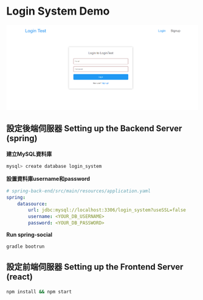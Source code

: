 # Login System Demo

![Screenshot](DemoScreenshot.png)

## 設定後端伺服器 Setting up the Backend Server (spring)

**建立MySQL資料庫**

```bash
mysql> create database login_system
```

**設置資料庫username和password**

```yaml
# spring-back-end/src/main/resources/application.yaml
spring:
	datasource:
	    url: jdbc:mysql://localhost:3306/login_system?useSSL=false
	    username: <YOUR_DB_USERNAME>
	    password: <YOUR_DB_PASSWORD>
```

**Run spring-social**
```bash
gradle bootrun
```

## 設定前端伺服器 Setting up the Frontend Server (react)

```bash
npm install && npm start
```